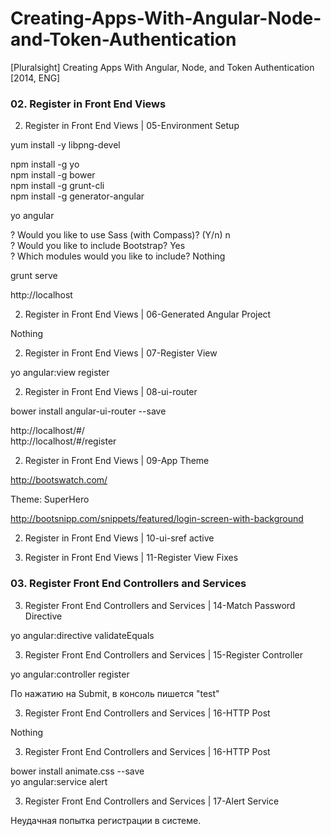 # Creating-Apps-With-Angular-Node-and-Token-Authentication
[Pluralsight] Creating Apps With Angular, Node, and Token Authentication [2014, ENG]




### 02. Register in Front End Views  

02. Register in Front End Views | 05-Environment Setup  

yum install -y libpng-devel  

npm install -g yo  
npm install -g bower  
npm install -g grunt-cli  
npm install -g generator-angular

yo angular  

? Would you like to use Sass (with Compass)? (Y/n) n  
? Would you like to include Bootstrap? Yes  
? Which modules would you like to include?  Nothing


grunt serve

http://localhost



02. Register in Front End Views | 06-Generated Angular Project  

Nothing  

02. Register in Front End Views |  07-Register View

yo angular:view register  


02. Register in Front End Views |  08-ui-router

bower install angular-ui-router --save

http://localhost/#/  
http://localhost/#/register


02. Register in Front End Views |  09-App Theme

http://bootswatch.com/

Theme: SuperHero


http://bootsnipp.com/snippets/featured/login-screen-with-background



02. Register in Front End Views |  10-ui-sref active


02. Register in Front End Views |  11-Register View Fixes



### 03. Register Front End Controllers and Services

03. Register Front End Controllers and Services | 14-Match Password Directive  

yo angular:directive validateEquals  


03. Register Front End Controllers and Services | 15-Register Controller  

yo angular:controller register  

По нажатию на Submit, в консоль пишется "test"  


03. Register Front End Controllers and Services | 16-HTTP Post

Nothing


03. Register Front End Controllers and Services | 16-HTTP Post

bower install animate.css --save  
yo angular:service alert


03. Register Front End Controllers and Services | 17-Alert Service

Неудачная попытка регистрации в системе.
